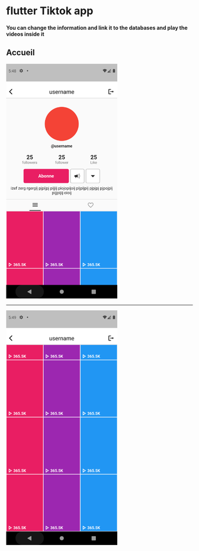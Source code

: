 <h1> flutter Tiktok app </h1>

<h4> You can change the information and link it to the databases and play the videos inside it </h4>
<h2> Accueil </h2>
<img src="https://github.com/abenkoula71/Flutter-tiktok-app-Profile/blob/main/Screenshot_1633844939.png" width="300" />
<hr>
<img src="https://github.com/abenkoula71/Flutter-tiktok-app-Profile/blob/main/Screenshot_1633844943.png" width="300" />

